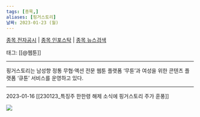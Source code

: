```yaml
---
tags: [종목,]
aliases: [핑거스토리]
날짜: 2023-01-23 (월)
---
```

[종목 전자공시](https://finance.naver.com/item/dart.naver?code=417180) |  [종목 인포스탁](https://www.infostock.co.kr/site/3d/3d_show.asp?codename=417180) | [종목 뉴스검색](https://m.search.naver.com/search.naver?where=m_news&sm=mtb_jum&query=핑거스토리)

태그: [[@웹툰]]

___

핑거스토리는 남성향 정통 무협‧액션 전문 웹툰 플랫폼 ‘무툰’과 여성을 위한 콘텐츠 플랫폼 ‘큐툰’ 서비스를 운영하고 있다.

___

2023-01-16 [[230123_특징주 한한령 해제 소식에 핑거스토리 주가 훈풍]]

![](https://i.imgur.com/prjAGkl.png)
